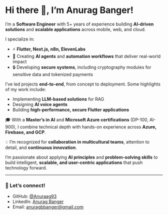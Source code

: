 # Hi there 👋, I’m Anurag Banger!

I’m a **Software Engineer** with 5+ years of experience building **AI-driven solutions** and **scalable applications** across mobile, web, and cloud.  

I specialize in:
- ⚡ **Flutter, Next.js, n8n, ElevenLabs**  
- 🤖 Creating **AI agents** and **automation workflows** that deliver real-world impact  
- 🔒 Developing **secure systems**, including cryptography modules for sensitive data and tokenized payments  

I’ve led projects **end-to-end**, from concept to deployment. Some highlights of my work include:  
- Implementing **LLM-based solutions** for RAG  
- Designing **AI voice agents**  
- Building **high-performance, secure Flutter applications**  

🎓 With a **Master’s in AI** and **Microsoft Azure certifications** (DP-100, AI-900), I combine technical depth with hands-on experience across **Azure, Firebase, and GCP**.  

💡 I’m recognized for **collaboration in multicultural teams**, attention to detail, and **continuous innovation**.  

I’m passionate about applying **AI principles** and **problem-solving skills** to build intelligent, **scalable, and user-centric applications** that push technology forward.  

---

### 🚀 Let’s connect!
- GitHub: [@Anuraag93](https://github.com/Anuraag93)  
- LinkedIn: [Anurag Banger](https://www.linkedin.com/in/anurag-banger/)  
- Email: [anuragbbanger@gmail.com](mailto:anuragbbanger@gmail.com)
